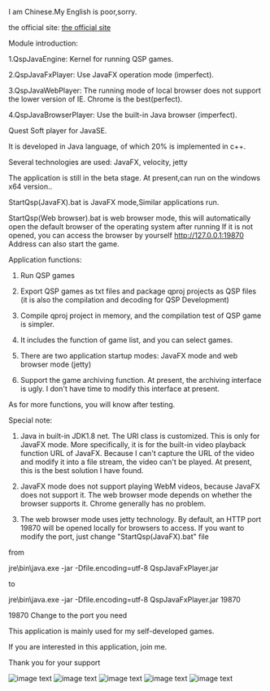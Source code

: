 I am Chinese.My English is poor,sorry.

the official site:  [the official site](https://baijiacms.github.io/)

Module introduction:

1.QspJavaEngine: Kernel for running QSP games.

2.QspJavaFxPlayer: Use JavaFX operation mode (imperfect).

3.QspJavaWebPlayer: The running mode of local browser does not support the lower version of IE. Chrome is the best(perfect).

4.QspJavaBrowserPlayer: Use the built-in Java browser (imperfect).



Quest Soft player for JavaSE.

It is developed in Java language, of which 20% is implemented in c++.

Several technologies are used: JavaFX, velocity, jetty

The application is still in the beta stage. At present,can run on the windows x64 version.. 

StartQsp(JavaFX).bat  is JavaFX mode,Similar applications run.


StartQsp(Web browser).bat is web browser mode, this will automatically open the default browser of the operating system after running If it is not opened, you can access the browser by yourself http://127.0.0.1:19870 Address can also start the game.

Application functions:

1. Run QSP games

2. Export QSP games as txt files and package qproj projects as QSP files (it is also the compilation and decoding for QSP Development)

2. Compile qproj project in memory, and the compilation test of QSP game is simpler.

3. It includes the function of game list, and you can select games.

4. There are two application startup modes: JavaFX mode and web browser mode (jetty)

5. Support the game archiving function. At present, the archiving interface is ugly. I don't have time to modify this interface at present.

As for more functions, you will know after testing.


Special note:

1. Java in built-in JDK1.8 net. The URI class is customized. This is only for JavaFX mode. More specifically, it is for the built-in video playback function URL of JavaFX. Because I can't capture the URL of the video and modify it into a file stream, the video can't be played. At present, this is the best solution I have found.

2. JavaFX mode does not support playing WebM videos, because JavaFX does not support it. The web browser mode depends on whether the browser supports it. Chrome generally has no problem.

3. The web browser mode uses jetty technology. By default, an HTTP port 19870 will be opened locally for browsers to access. If you want to modify the port, just change "StartQsp(JavaFX).bat" file

from

jre\bin\java.exe -jar -Dfile.encoding=utf-8 QspJavaFxPlayer.jar

to

jre\bin\java.exe -jar -Dfile.encoding=utf-8 QspJavaFxPlayer.jar 19870   

19870 Change to the port you need


This application is mainly used for my self-developed games. 

If you are interested in this application, join me.

Thank you for your support

![image text](https://github.com/baijiacms/Java-Quest-Soft-player/raw/main/1.png)
![image text](https://github.com/baijiacms/Java-Quest-Soft-player/raw/main/2.png)
![image text](https://github.com/baijiacms/Java-Quest-Soft-player/raw/main/3.png)
![image text](https://github.com/baijiacms/Java-Quest-Soft-player/raw/main/4.png)
![image text](https://github.com/baijiacms/Java-Quest-Soft-player/raw/main/5.png)
